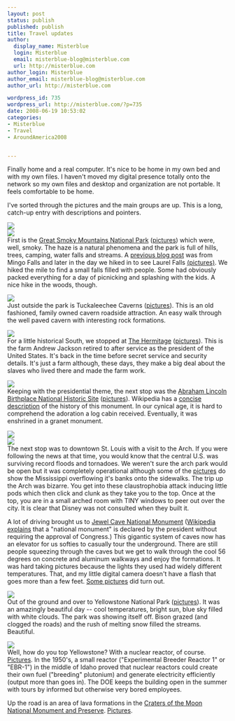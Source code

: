 ```yaml
---
layout: post
status: publish
published: publish
title: Travel updates
author:
  display_name: Misterblue
  login: Misterblue
  email: misterblue-blog@misterblue.com
  url: http://misterblue.com
author_login: Misterblue
author_email: misterblue-blog@misterblue.com
author_url: http://misterblue.com

wordpress_id: 735
wordpress_url: http://misterblue.com/?p=735
date: 2008-06-19 10:53:02
categories:
- Misterblue
- Travel
- AroundAmerica2008


---
```

Finally home and a real computer. It's nice to be home in my own
bed and with my own files. 
I haven't moved my digital presence totally onto the network
so my own files and desktop and organization are not portable.
It feels comfortable to be home.
<p>
I've sorted through the pictures and the main groups are up.
This is a long, catch-up entry with descriptions and pointers.
</p>
<p>
<div class="g2image_float_left"><a href="/images/oldimages/IMG_4762.jpg"><img src="/images/oldimages/thumb/IMG_4762.jpg" class="oldImageThumb"/></a></div><div class="g2image_float_right"><a href="/images/oldimages/4801"><img src="/images/oldimages/thumb/4801" class="oldImageThumb"/></a></div>First is the
<a href="http://www.nps.gov/grsm/">Great Smoky Mountains National Park</a>
(<a href="http://pics.misterblue.com/v/20080500-Trip/20080609-GreatSmokyMtns/">pictures</a>)
which were, well, smoky.
The haze is a natural phenomena and the park is full of hills, trees,
camping, water falls and streams.
A 
<a href="http://misterblue.com/wwpp/archives/20080609-mingo-falls">previous blog post</a>
was from Mingo Falls
and later in the day we hiked in to see Laurel Falls
<a href="http://pics.misterblue.com/v/20080500-Trip/20080609-LaurelFalls/">(pictures)</a>.
We hiked the mile to find a small falls filled with people. 
Some had obviously packed everything for a day of picnicking 
and splashing with the kids. A nice hike in the woods, though.
</p>
<p>
<div class="g2image_float_left"><a href="/images/oldimages/IMG_4869.jpg"><img src="/images/oldimages/thumb/IMG_4869.jpg" class="oldImageThumb"/></a></div>Just outside the park is Tuckaleechee Caverns
(<a href="http://pics.misterblue.com/v/20080500-Trip/20080609-TuckaleecheeCaverns/">pictures</a>).
This is an old fashioned, family owned cavern roadside attraction.
An easy walk through the well paved cavern with interesting rock
formations.
</p>
<p>
<div class="g2image_float_left"><a href="/images/oldimages/IMG_4913.jpg"><img src="/images/oldimages/thumb/IMG_4913.jpg" class="oldImageThumb"/></a></div>For a little historical South, we stopped at
<a href="http://www.thehermitage.com/">The Hermitage</a>
(<a href="http://pics.misterblue.com/v/20080500-Trip/20080610-Hermitage/">pictures</a>).
This is the farm Andrew Jackson retired to after
service as the president of the United States.
It's back in the time before secret service and security
details. It's just a farm although, these days, they make a big
deal about the slaves who lived there and made the farm work.
</p>
<p>
<div class="g2image_float_right"><a href="/images/oldimages/IMG_5017.jpg"><img src="/images/oldimages/thumb/IMG_5017.jpg" class="oldImageThumb"/></a></div>Keeping with the presidential theme, the next stop was the
<a href="http://www.nps.gov/abli/">Abraham Lincoln Birthplace National Historic Site</a>
(<a href="http://pics.misterblue.com/v/20080500-Trip/20080610-LincolnCabin/">pictures</a>).
Wikipedia has a
<a href="http://en.wikipedia.org/wiki/Abraham_Lincoln_Birthplace_National_Historic_Site">concise description</a>
of the history of this monument.
In our cynical age, it is hard to comprehend the adoration a
log cabin received. Eventually, it was enshrined in a granet monument.
</p>
<p>
<div class="g2image_float_left"><a href="/images/oldimages/IMG_5094.jpg"><img src="/images/oldimages/thumb/IMG_5094.jpg" class="oldImageThumb"/></a></div><div class="g2image_float_right"><a href="/images/oldimages/5118"><img src="/images/oldimages/thumb/5118" class="oldImageThumb"/></a></div>The next stop was to downtown St. Louis with a visit to the Arch.
If you were following the news at that time, you would know that the
central U.S. was surviving record floods and tornadoes.
We weren't sure the arch park would be open but it was completely
operational although some of the 
<a href="http://pics.misterblue.com/v/20080500-Trip/20080611-StLouis/">pictures</a>
do show the Mississippi overflowing it's banks onto the sidewalks.
The trip up the Arch was bizarre.
You get into these claustrophobia attack inducing little pods which
then click and clunk as they take you to the top.
Once at the top, you are in a small arched room with
TINY windows to peer out over the city.
It is clear that Disney was not consulted when they built it.
</p>
<p>
A lot of driving brought us to 
<a href="http://www.nps.gov/jeca/">Jewel Cave National Monument</a>
(<a href="http://en.wikipedia.org/wiki/U.S._National_Monument">Wikipedia explains</a>
that a "national monument" is declared by the
president without requiring the approval of Congress.)
This gigantic system of caves now has an elevator for us softies
to casually tour the underground.
There are still people squeezing through the caves but we get to
walk through the cool 56 degrees on concrete and aluminum walkways
and enjoy the formations.
It was hard taking pictures because the lights they used
had widely different temperatures.
That, and my little digital camera doesn't have a flash that
goes more than a few feet.
<a href="http://pics.misterblue.com/v/20080500-Trip/20080613-JewelCave/">Some pictures</a>
did turn out.
</p>
<p>
<div class="g2image_float_left"><a href="/images/oldimages/IMG_5365.jpg"><img src="/images/oldimages/thumb/IMG_5365.jpg" class="oldImageThumb"/></a></div>Out of the ground and over to Yellowstone National Park
(<a href="http://pics.misterblue.com/v/20080500-Trip/20080614-Yellowstone/">pictures</a>).
It was an amazingly beautiful day -- cool temperatures, bright sun,
blue sky filled with white clouds.
The park was showing itself off.
Bison grazed (and clogged the roads) and the rush of melting snow filled
the streams.
Beautiful.
</p>
<p>
<div class="g2image_float_right"><a href="/images/oldimages/IMG_5559.jpg"><img src="/images/oldimages/thumb/IMG_5559.jpg" class="oldImageThumb"/></a></div>Well, how do you top Yellowstone?
With a nuclear reactor, of course.
<a href="http://pics.misterblue.com/v/20080500-Trip/20080615-EBR1/">Pictures</a>.
In the 1950's, a small reactor 
("Experimental Breeder Reactor 1" or "EBR-1")
in the middle of Idaho 
proved that nuclear reactors could create their own fuel 
("breeding" plutonium) and generate electricity efficiently 
(output more than goes in). 
The DOE keeps the building open in the summer with tours by informed but otherwise very bored
employees.
</p>
<p>
Up the road is an area of lava formations in the
<a href="http://www.nps.gov/crmo/">Craters of the Moon National Monument and Preserve</a>.
<a href="http://pics.misterblue.com/v/20080500-Trip/20080615-CratersOfTheMoon/">Pictures</a>.
</p>

